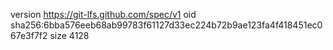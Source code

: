 version https://git-lfs.github.com/spec/v1
oid sha256:6bba576eeb68ab99783f61127d33ec224b72b9ae123fa4f418451ec067e3f7f2
size 4128
